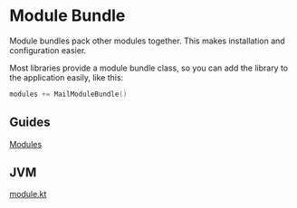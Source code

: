 # Module Bundle

Module bundles pack other modules together. This makes installation and configuration
easier.

Most libraries provide a module bundle class, so you can add the library to the application
easily, like this:

```kotlin
modules += MailModuleBundle()
```

## Guides

[Modules](/doc/guides/backend/Modules.md)

## JVM

[module.kt](/cookbook/src/jvmMain/kotlin/zakadabar/cookbook/module/bundle/ExampleModuleBundle.kt)
